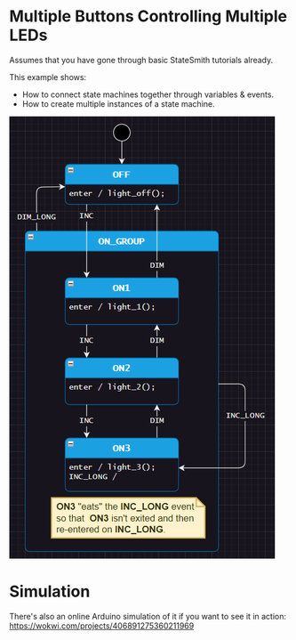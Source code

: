 # Multiple Buttons Controlling Multiple LEDs

Assumes that you have gone through basic StateSmith tutorials already.

This example shows:
- How to connect state machines together through variables & events.
- How to create multiple instances of a state machine.

![](docs/fsm.png)

# Simulation
There's also an online Arduino simulation of it if you want to see it in action:
https://wokwi.com/projects/406891275360211969






